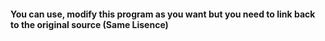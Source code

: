 <h4>You can use, modify this program as you want but you need to link back to the original source (Same Lisence)</h4>
